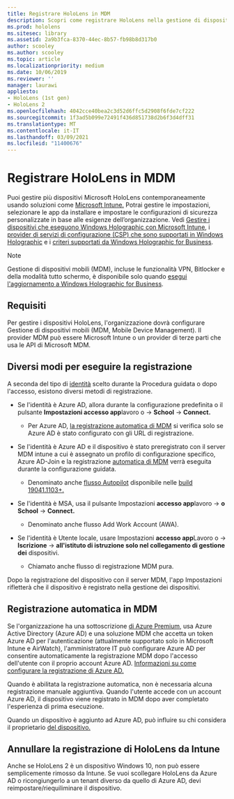```yaml
---
title: Registrare HoloLens in MDM
description: Scopri come registrare HoloLens nella gestione di dispositivi mobili (MDM) per una gestione più semplice di più dispositivi.
ms.prod: hololens
ms.sitesec: library
ms.assetid: 2a9b3fca-8370-44ec-8b57-fb98b8d317b0
author: scooley
ms.author: scooley
ms.topic: article
ms.localizationpriority: medium
ms.date: 10/06/2019
ms.reviewer: ''
manager: laurawi
appliesto:
- HoloLens (1st gen)
- HoloLens 2
ms.openlocfilehash: 4042cce40bea2c3d52d6ffc5d2908f6fde7cf222
ms.sourcegitcommit: 1f3ad5b099e72491f436d851738d2b6f3d4dff31
ms.translationtype: MT
ms.contentlocale: it-IT
ms.lasthandoff: 03/09/2021
ms.locfileid: "11400676"
---
```

# <a name="enroll-hololens-in-mdm"></a>Registrare HoloLens in MDM

Puoi gestire più dispositivi Microsoft HoloLens contemporaneamente usando soluzioni come [Microsoft Intune.](https://docs.microsoft.com/intune/windows-holographic-for-business) Potrai gestire le impostazioni, selezionare le app da installare e impostare le configurazioni di sicurezza personalizzate in base alle esigenze dell’organizzazione. Vedi [Gestire i dispositivi che eseguono Windows Holographic con Microsoft Intune](https://docs.microsoft.com/intune/windows-holographic-for-business), i [provider di servizi di configurazione (CSP) che sono supportati in Windows Holographic](https://msdn.microsoft.com/windows/hardware/commercialize/customize/mdm/configuration-service-provider-reference#hololens) e i [criteri supportati da Windows Holographic for Business](https://msdn.microsoft.com/windows/hardware/commercialize/customize/mdm/policy-configuration-service-provider#hololenspolicies).

> [!NOTE]
> Gestione di dispositivi mobili (MDM), incluse le funzionalità VPN, Bitlocker e della modalità tutto schermo, è disponibile solo quando [esegui l'aggiornamento a Windows Holographic for Business](hololens1-upgrade-enterprise.md).

## <a name="requirements"></a>Requisiti

 Per gestire i dispositivi HoloLens, l'organizzazione dovrà configurare Gestione di dispositivi mobili (MDM, Mobile Device Management). Il provider MDM può essere Microsoft Intune o un provider di terze parti che usa le API di Microsoft MDM.
 
## <a name="different-ways-to-enroll"></a>Diversi modi per eseguire la registrazione

A seconda del tipo di [identità](hololens-identity.md) scelto durante la Procedura guidata o dopo l'accesso, esistono diversi metodi di registrazione.

- Se l'identità è Azure AD, allora durante la configurazione predefinita o il pulsante **Impostazioni accesso app**lavoro o  ->  **School**  ->  **Connect.**
    - Per Azure AD, [la registrazione automatica di MDM](hololens-enroll-mdm.md#auto-enrollment-in-mdm) si verifica solo se Azure AD è stato configurato con gli URL di registrazione. 
     
- Se l'identità è Azure AD e il dispositivo è stato preregistrato con il server MDM intune a cui è assegnato un profilo di configurazione specifico, Azure AD-Join e la registrazione [automatica di MDM](hololens-enroll-mdm.md#auto-enrollment-in-mdm) verrà eseguita durante la configurazione guidata.
    - Denominato anche [flusso Autopilot](hololens2-autopilot.md) disponibile nelle [build 19041.1103+.](hololens-release-notes.md#windows-holographic-version-2004)
    

- Se l'identità è MSA, usa il pulsante Impostazioni **accesso app**lavoro  ->  **o School**  ->  **Connect.**
    - Denominato anche flusso Add Work Account (AWA).
- Se l'identità è Utente locale, usare Impostazioni **accesso app**Lavoro o  ->  **Iscrizione**  ->  **all'istituto di istruzione solo nel collegamento di gestione dei** dispositivi.
    - Chiamato anche flusso di registrazione MDM pura.

Dopo la registrazione del dispositivo con il server MDM, l'app Impostazioni rifletterà che il dispositivo è registrato nella gestione dei dispositivi.

## <a name="auto-enrollment-in-mdm"></a>Registrazione automatica in MDM

Se l'organizzazione ha una sottoscrizione [di Azure Premium](https://azure.microsoft.com/overview/), usa Azure Active Directory (Azure AD) e una soluzione MDM che accetta un token Azure AD per l'autenticazione (attualmente supportato solo in Microsoft Intune e AirWatch), l'amministratore IT può configurare Azure AD per consentire automaticamente la registrazione MDM dopo l'accesso dell'utente con il proprio account Azure AD. [Informazioni su come configurare la registrazione di Azure AD.](https://docs.microsoft.com/mem/intune/enrollment/windows-enroll#enable-windows-10-automatic-enrollment)

Quando è abilitata la registrazione automatica, non è necessaria alcuna registrazione manuale aggiuntiva. Quando l'utente accede con un account Azure AD, il dispositivo viene registrato in MDM dopo aver completato l'esperienza di prima esecuzione.

Quando un dispositivo è aggiunto ad Azure AD, può influire su chi considera il proprietario [del dispositivo.](security-adminless-os.md#device-owner)

## <a name="unenroll-hololens-from-intune"></a>Annullare la registrazione di HoloLens da Intune

Anche se HoloLens 2 è un dispositivo Windows 10, non può essere semplicemente rimosso da Intune. Se vuoi scollegare HoloLens da Azure AD o ricongiungerlo a un [](https://docs.microsoft.com/hololens/hololens-recovery#reset-the-device) tenant diverso da quello di Azure AD, devi reimpostare/riequiliminare il dispositivo.